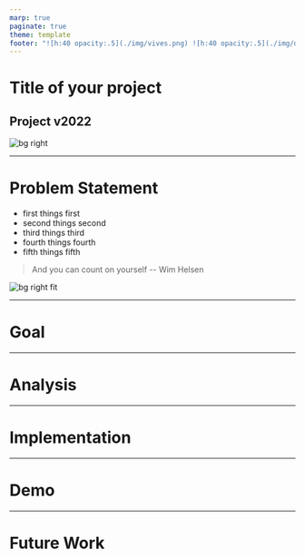 ```yaml
---
marp: true
paginate: true
theme: template
footer: "![h:40 opacity:.5](./img/vives.png) ![h:40 opacity:.5](./img/devbit_rocket.png)"
---
```


# <!-- fit --> Title of your project

## Project v2022

<!-- Marp is a Markdown based presentation tool. Its syntax is Markdown extended with some additional features. Most importantly, each slide starts with three dashes, i.e. --- More information on Marp syntax can be found at: https://marpit.marp.app/markdown.-->

![bg right](./img/project.jpg)

---

# Problem Statement

<!-- 
- What problem is the project trying to solve?
- What is the context of the problem?
- What is special about the project?

*(use a figure if possible)*
-->

- first things first
- second things second
- third things third
- fourth things fourth
- fifth things fifth

> And you can count on yourself
> -- Wim Helsen

![bg right fit](./img/idea.jpg)

---

# Goal

<!-- 
- What is the main goal of the project?
- What are secondary goals of the project?

*(use a figure if possible)*

-->

---

# Analysis

<!-- 
- What are the constraints of the problem?
- Which criteria are important, which are nice to have?
- Which technological solutions exist for these constraints / criteria?
- Which technological solution is the best and why?

*(use a figure if possible)* 
-->

---

# Implementation

<!--
- Provide an overview of your solution. *(definitely use a figure)*
- Clearly explain all major components of the solution.
- Also explain how the major components interact.
-->

---

# Demo

<!--
- Show your results.
-->

---

# Future Work

<!-- 
- What are the goals for the next sprint?
- Who is going to do what?
- If this is the last sprint, describe what could be improved or what you could do if you had more time.
*(use your GitKraken board to show this)*
 -->
